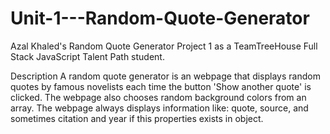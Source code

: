 # Unit-1---Random-Quote-Generator
Azal Khaled's Random Quote Generator Project 1 as a TeamTreeHouse Full Stack JavaScript Talent Path student.

Description
A random quote generator is an webpage that displays random quotes by famous novelists each time the button 'Show another quote' is clicked. The webpage also chooses random background colors from an array. The webpage always displays information like: quote, source, and sometimes citation and year if this properties exists in object.
